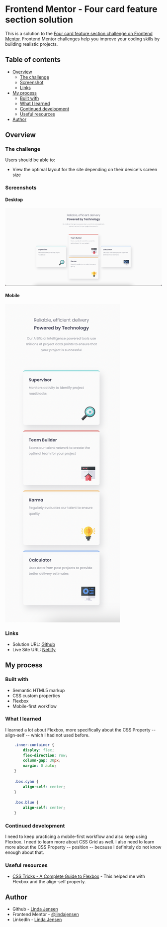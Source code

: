 # Frontend Mentor - Four card feature section solution

This is a solution to the [Four card feature section challenge on Frontend Mentor](https://www.frontendmentor.io/challenges/four-card-feature-section-weK1eFYK). Frontend Mentor challenges help you improve your coding skills by building realistic projects. 

## Table of contents

- [Overview](#overview)
  - [The challenge](#the-challenge)
  - [Screenshot](#screenshot)
  - [Links](#links)
- [My process](#my-process)
  - [Built with](#built-with)
  - [What I learned](#what-i-learned)
  - [Continued development](#continued-development)
  - [Useful resources](#useful-resources)
- [Author](#author)

## Overview

### The challenge

Users should be able to:

- View the optimal layout for the site depending on their device's screen size

### Screenshots

#### Desktop

![Screenshot Desktop](images/screenshot-desktop.png)

#### Mobile

![Screenshot Mobile](images/screenshot-mobile.png)

### Links

- Solution URL: [Github](hhttps://github.com/lindajensen/four-card-feature-section-master.git)
- Live Site URL: [Netlify](https://ruby-four-card-feature-section-master.netlify.app/)

## My process

### Built with

- Semantic HTML5 markup
- CSS custom properties
- Flexbox
- Mobile-first workflow

### What I learned

I learned a lot about Flexbox, more specifically about the CSS Property -- align-self -- which I had not used before.  

```css
    .inner-container {
        display: flex;
        flex-direction: row;
        column-gap: 30px;
        margin: 0 auto;
    }

    .box.cyan {
        align-self: center;
    }

    .box.blue {
        align-self: center;
    }
```

### Continued development

I need to keep practicing a mobile-first workflow and also keep using Flexbox. I need to learn more about CSS Grid as well. I also need lo learn more about the CSS Property -- position -- because I definitely do not know enough about that. 

### Useful resources

- [CSS Tricks - A Complete Guide to Flexbox](https://css-tricks.com/snippets/css/a-guide-to-flexbox/) - This helped me with Flexbox and the align-self property.

## Author

- Github - [Linda Jensen](https://github.com/lindajensen)
- Frontend Mentor - [@lindajensen](https://www.frontendmentor.io/profile/lindajensen)
- LinkedIn - [Linda Jensen](www.linkedin.com/in/linda-jensen-swe)


